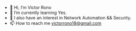 - 👋 Hi, I’m Victor Rono
- 🌱 I’m currently learning Yes.
- 🌱 I also have an interest in Network Automation && Security.
- 📫 How to reach me victorrono18@gmail.com


<!---
vic-rono/vic-rono is a ✨ special ✨ repository because its `README.md` (this file) appears on your GitHub profile.
You can click the Preview link to take a look at your changes.
--->
